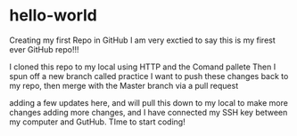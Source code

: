 # hello-world
Creating my first Repo in GitHub
I am very exctied to say this is my firest ever GitHub repo!!!

I cloned this repo to my local using HTTP and the Comand pallete
Then I spun off a new branch called practice
I want to push these changes back to my repo, then merge with the Master branch via a pull request

adding a few updates here, and will pull this down to my local to make more changes
adding more changes, and I have connected my SSH key between my computer and GutHub. TIme to start coding!